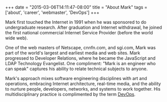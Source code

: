 +++
date = "2015-03-06T14:11:47-08:00"
title = "About Mark"
tags = ['about', 'career', 'webmaster', 'DevOps']
+++

Mark first touched the Internet in 1991 when he was sponsored to do undergraduate research.
 After graduation and Internet withdrawal, he joined the first national commercial Internet
 Service Provider (before the world wide web).

One of the web masters of Netscape, cnnfn.com, and sgi.com, Mark was part of the
 world's largest and earliest media and web sites. Mark progressed to Developer
 Relations, where he became the JavaScript and LDAP Technology Evangelist.
One compliment: "Mark is an engineer who can speak" captures his ability to relate technical
 subjects to anyone.

Mark's approach mixes software engineering disciplines with art and operations, embracing
 Internet architecture, real-time media, and the ability to nurture people, developers,
 networks, and systems to work together. His multidisciplinary practice is complimented
 by the term [DevOps](https://en.wikipedia.org/wiki/DevOps).
